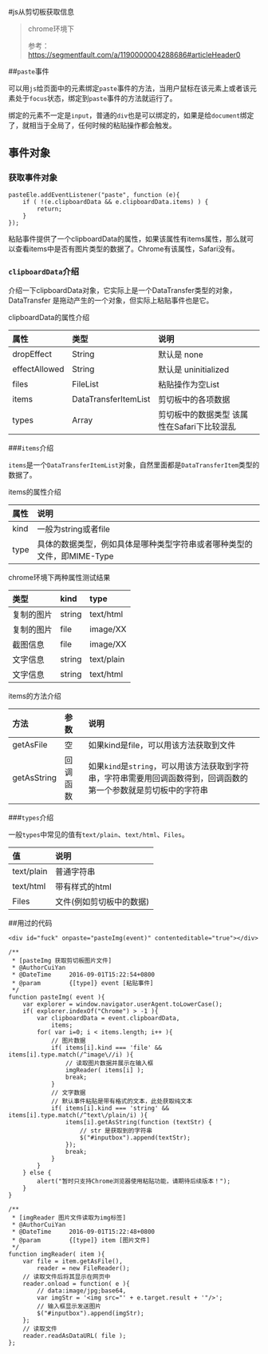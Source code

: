 #js从剪切板获取信息

>chrome环境下
>
>参考：https://segmentfault.com/a/1190000004288686#articleHeader0

##`paste`事件

可以用`js`给页面中的元素绑定`paste`事件的方法，当用户鼠标在该元素上或者该元素处于`focus`状态，绑定到`paste`事件的方法就运行了。

绑定的元素不一定是`input`，普通的`div`也是可以绑定的，如果是给`document`绑定了，就相当于全局了，任何时候的粘贴操作都会触发。

## 事件对象

### 获取事件对象

```
pasteEle.addEventListener("paste", function (e){
    if ( !(e.clipboardData && e.clipboardData.items) ) {
        return;
    }
});
```

粘贴事件提供了一个clipboardData的属性，如果该属性有items属性，那么就可以查看items中是否有图片类型的数据了。Chrome有该属性，Safari没有。

### `clipboardData`介绍

介绍一下clipboardData对象，它实际上是一个DataTransfer类型的对象，DataTransfer 是拖动产生的一个对象，但实际上粘贴事件也是它。

clipboardData的属性介绍

|属性|类型|说明|
|:---|:---|:---|
|dropEffect|String|	默认是 none|
|effectAllowed|String|	默认是 uninitialized
|files	|FileList	|粘贴操作为空List
|items	|DataTransferItemList	|剪切板中的各项数据
|types	|Array	|剪切板中的数据类型 该属性在Safari下比较混乱

###`items`介绍

`items`是一个`DataTransferItemList`对象，自然里面都是`DataTransferItem`类型的数据了。

items的属性介绍

|属性|说明|
|:---|:---|
|kind	|一般为string或者file
|type	|具体的数据类型，例如具体是哪种类型字符串或者哪种类型的文件，即MIME-Type

chrome环境下两种属性测试结果

|类型|kind|type|
|:---|:---|:---|
|复制的图片|string|text/html|
|复制的图片|file|image/XX|
|截图信息|file|image/XX|
|文字信息|string|text/plain|
|文字信息|string|text/html|

items的方法介绍

|方法	|参数	|说明|
|:---|:---|:---|
|getAsFile	|空	|如果kind是file，可以用该方法获取到文件
|getAsString	|回调函数	|如果`kind`是`string`，可以用该方法获取到字符串，字符串需要用回调函数得到，回调函数的第一个参数就是剪切板中的字符串

###`types`介绍

一般`types`中常见的值有`text/plain`、`text/html`、`Files`。

|值	|说明|
|:---|:---|
|text/plain	|普通字符串
|text/html	|带有样式的html
|Files	|文件(例如剪切板中的数据)

##用过的代码
```
<div id="fuck" onpaste="pasteImg(event)" contenteditable="true"></div>

/**
 * [pasteImg 获取剪切板图片文件]
 * @AuthorCuiYan
 * @DateTime     2016-09-01T15:22:54+0800
 * @param        {[type]} event [粘贴事件]
 */
function pasteImg( event ){
	var explorer = window.navigator.userAgent.toLowerCase();
	if( explorer.indexOf("Chrome") > -1 ){
		var clipboardData = event.clipboardData,
	        items;
	    for( var i=0; i < items.length; i++ ){
        	// 图片数据
            if( items[i].kind === 'file' && items[i].type.match(/^image\//i) ){
                // 读取图片数据并展示在输入框
            	imgReader( items[i] );
                break;
            }
            // 文字数据
            // 默认事件粘贴是带有格式的文本，此处获取纯文本
            if( items[i].kind === 'string' && items[i].type.match(/^text\/plain/i) ){
            	items[i].getAsString(function (textStr) {
		            // str 是获取到的字符串
            		$("#inputbox").append(textStr);
		        });
                break;
            }
	    }
	} else {
		alert("暂时只支持Chrome浏览器使用粘贴功能，请期待后续版本！");
	}
}

/**
 * [imgReader 图片文件读取为img标签]
 * @AuthorCuiYan
 * @DateTime     2016-09-01T15:22:48+0800
 * @param        {[type]} item [图片文件]
 */
function imgReader( item ){
    var file = item.getAsFile(),
        reader = new FileReader();
    // 读取文件后将其显示在网页中
    reader.onload = function( e ){
        // data:image/jpg;base64,
        var imgStr = '<img src="' + e.target.result + '"/>';
        // 输入框显示发送图片
        $("#inputbox").append(imgStr);
    };
    // 读取文件
    reader.readAsDataURL( file );
};
```